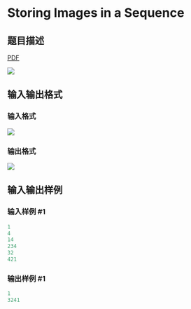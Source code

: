 # Storing Images in a Sequence

## 题目描述

[problemUrl]: https://uva.onlinejudge.org/index.php?option=com_onlinejudge&Itemid=8&category=10&page=show_problem&problem=808

[PDF](https://uva.onlinejudge.org/external/8/p867.pdf)

![](https://cdn.luogu.com.cn/upload/vjudge_pic/UVA867/0dd97f08d79efdcb46558fbd220728d0c75c10b8.png)

## 输入输出格式

### 输入格式

![](https://cdn.luogu.com.cn/upload/vjudge_pic/UVA867/5e0fe42feb4c0365aacf022e48765eab14c30ad4.png)

### 输出格式

![](https://cdn.luogu.com.cn/upload/vjudge_pic/UVA867/1ac79e634308248b2cb967844ccb5dd57061478e.png)

## 输入输出样例

### 输入样例 #1

```cpp
1
4
14
234
32
421
```


### 输出样例 #1

```cpp
1
3241
```


